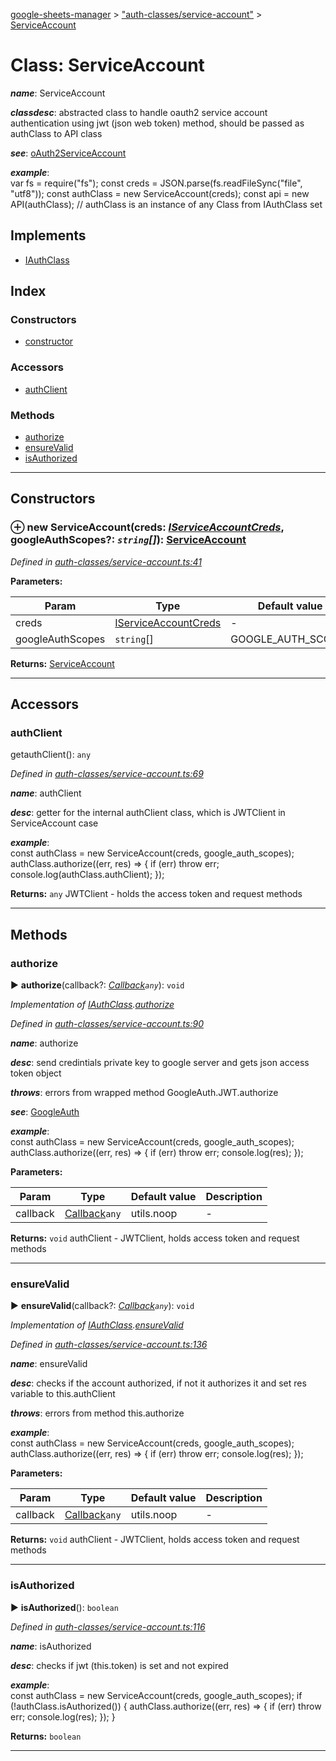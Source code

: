 [google-sheets-manager](../README.md) > ["auth-classes/service-account"](../modules/_auth_classes_service_account_.md) > [ServiceAccount](../classes/_auth_classes_service_account_.serviceaccount.md)



# Class: ServiceAccount

*__name__*: ServiceAccount

*__classdesc__*: abstracted class to handle oauth2 service account authentication using jwt (json web token) method, should be passed as authClass to API class

*__see__*: [oAuth2ServiceAccount](https://developers.google.com/identity/protocols/OAuth2ServiceAccount)

*__example__*:     
        var fs = require("fs");
        const creds = JSON.parse(fs.readFileSync("file", "utf8"));
        const authClass = new ServiceAccount(creds);
        const api = new API(authClass); // authClass is an instance of any Class from IAuthClass set


## Implements

* [IAuthClass](../interfaces/_auth_classes_auth_class_.iauthclass.md)

## Index

### Constructors

* [constructor](_auth_classes_service_account_.serviceaccount.md#constructor)


### Accessors

* [authClient](_auth_classes_service_account_.serviceaccount.md#authclient)


### Methods

* [authorize](_auth_classes_service_account_.serviceaccount.md#authorize)
* [ensureValid](_auth_classes_service_account_.serviceaccount.md#ensurevalid)
* [isAuthorized](_auth_classes_service_account_.serviceaccount.md#isauthorized)



---
## Constructors
<a id="constructor"></a>


### ⊕ **new ServiceAccount**(creds: *[IServiceAccountCreds](../interfaces/_utils_type_alias_.iserviceaccountcreds.md)*, googleAuthScopes?: *`string`[]*): [ServiceAccount](_auth_classes_service_account_.serviceaccount.md)



*Defined in [auth-classes/service-account.ts:41](https://github.com/AbdelrahmanRamadan/google-sheets-manager/blob/ddca908/src/auth-classes/service-account.ts#L41)*



**Parameters:**

| Param | Type | Default value | Description |
| ------ | ------ | ------ | ------ |
| creds | [IServiceAccountCreds](../interfaces/_utils_type_alias_.iserviceaccountcreds.md)  | - |   - |
| googleAuthScopes | `string`[]  |  GOOGLE_AUTH_SCOPES |   - |





**Returns:** [ServiceAccount](_auth_classes_service_account_.serviceaccount.md)

---



## Accessors
<a id="authclient"></a>

###  authClient


getauthClient(): `any`


*Defined in [auth-classes/service-account.ts:69](https://github.com/AbdelrahmanRamadan/google-sheets-manager/blob/ddca908/src/auth-classes/service-account.ts#L69)*


*__name__*: authClient

*__desc__*: getter for the internal authClient class, which is JWTClient in ServiceAccount case

*__example__*:     
        const authClass = new ServiceAccount(creds, google_auth_scopes);
        authClass.authorize((err, res) => {
            if (err)
                throw err;
            console.log(authClass.authClient);
        });





**Returns:** `any`
JWTClient - holds the access token and request methods



___


## Methods
<a id="authorize"></a>

###  authorize

► **authorize**(callback?: *[Callback](../modules/_utils_type_alias_.md#callback)`any`*): `void`




*Implementation of [IAuthClass](../interfaces/_auth_classes_auth_class_.iauthclass.md).[authorize](../interfaces/_auth_classes_auth_class_.iauthclass.md#authorize)*

*Defined in [auth-classes/service-account.ts:90](https://github.com/AbdelrahmanRamadan/google-sheets-manager/blob/ddca908/src/auth-classes/service-account.ts#L90)*


*__name__*: authorize

*__desc__*: send credintials private key to google server and gets json access token object

*__throws__*: errors from wrapped method GoogleAuth.JWT.authorize

*__see__*: [GoogleAuth](https://github.com/google/google-auth-library-nodejs)

*__example__*:     
        const authClass = new ServiceAccount(creds, google_auth_scopes);
        authClass.authorize((err, res) => {
            if (err)
                throw err;
            console.log(res);
        });



**Parameters:**

| Param | Type | Default value | Description |
| ------ | ------ | ------ | ------ |
| callback | [Callback](../modules/_utils_type_alias_.md#callback)`any`  |  utils.noop |   - |





**Returns:** `void`
authClient - JWTClient, holds access token and request methods





___

<a id="ensurevalid"></a>

###  ensureValid

► **ensureValid**(callback?: *[Callback](../modules/_utils_type_alias_.md#callback)`any`*): `void`




*Implementation of [IAuthClass](../interfaces/_auth_classes_auth_class_.iauthclass.md).[ensureValid](../interfaces/_auth_classes_auth_class_.iauthclass.md#ensurevalid)*

*Defined in [auth-classes/service-account.ts:136](https://github.com/AbdelrahmanRamadan/google-sheets-manager/blob/ddca908/src/auth-classes/service-account.ts#L136)*


*__name__*: ensureValid

*__desc__*: checks if the account authorized, if not it authorizes it and set res variable to this.authClient

*__throws__*: errors from method this.authorize

*__example__*:     
        const authClass = new ServiceAccount(creds, google_auth_scopes);
        authClass.authorize((err, res) => {
            if (err)
                throw err;
            console.log(res);
        });



**Parameters:**

| Param | Type | Default value | Description |
| ------ | ------ | ------ | ------ |
| callback | [Callback](../modules/_utils_type_alias_.md#callback)`any`  |  utils.noop |   - |





**Returns:** `void`
authClient - JWTClient, holds access token and request methods





___

<a id="isauthorized"></a>

###  isAuthorized

► **isAuthorized**(): `boolean`




*Defined in [auth-classes/service-account.ts:116](https://github.com/AbdelrahmanRamadan/google-sheets-manager/blob/ddca908/src/auth-classes/service-account.ts#L116)*


*__name__*: isAuthorized

*__desc__*: checks if jwt (this.token) is set and not expired

*__example__*:     
        const authClass = new ServiceAccount(creds, google_auth_scopes);
        if (!authClass.isAuthorized()) {
            authClass.authorize((err, res) => {
                if (err)
                    throw err;
                console.log(res);
            });
        }





**Returns:** `boolean`





___



